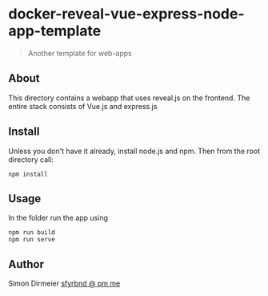 # docker-reveal-vue-express-node-app-template

> Another template for web-apps

## About

This directory contains a webapp that uses reveal.js on the frontend. The entire stack consists of
Vue.js and express.js

## Install

Unless you don't have it already, install node.js and npm. Then from the root directory call:

```
npm install
```

## Usage

In the folder run the app using

```
npm run build
npm run serve
```

## Author

Simon Dirmeier <a href="mailto:sfyrbnd @ pm me">sfyrbnd @ pm me</a>
